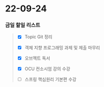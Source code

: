 
# 22-09-24
### 금일 할일 리스트

> - [x] Topic Git 정리
>
> - [x] 객체 지향 프로그래밍 과제 및 제출 마무리
>
> - [x] 오브젝트 독서
> 
> - [x] OCU 컨소시엄 강의 수강
> 
> - [ ] 스프링 핵심원리 기본편 수강
 

